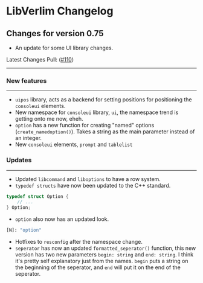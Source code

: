# LibVerlim Changelog

## Changes for version **0.75**

* An update for some UI library changes.

Latest Changes Pull: ([#110](https://github.com/Equinoxtic/libverlim/pull/110))

---

### New features

---

* `uipos` library, acts as a backend for setting positions for positioning the `consoleui` elements.
* New namespace for `consoleui` library, `ui`, the namespace trend is getting onto me now, eheh.
* `option` has a new function for creating "named" options (`create_namedoption()`). Takes a string as the main parameter instead of an integer.
* New `consoleui` elements, `prompt` and `tablelist`

### Updates

---

* Updated `libcommand` and `liboptions` to have a row system.
* `typedef structs` have now been updated to the C++ standard.

```cpp
typedef struct Option {
	// ...
} Option;
```

* `option` also now has an updated look.

```sh
[N]: "option"
```

* Hotfixes to `resconfig` after the namespace change.
* `seperator` has now an updated `formatted_seperator()` function, this new version has two new parameters `begin: string` and `end: string`. I think it's pretty self explanatory just from the names. `begin` puts a string on the beginning of the seperator, and `end` will put it on the end of the seperator.


<!-- **[NOTE]** : This release may be still buggy since it's a big one so please let me know if there are any bugs!!! -->
